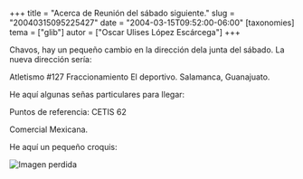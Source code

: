 +++
title = "Acerca de Reunión del sábado siguiente."
slug = "20040315095225427"
date = "2004-03-15T09:52:00-06:00"
[taxonomies]
tema = ["glib"]
autor = ["Oscar Ulises López Escárcega"]
+++

Chavos, hay un pequeño cambio en la dirección dela junta del sábado. La nueva
dirección sería:

Atletismo #127 Fraccionamiento El deportivo. Salamanca, Guanajuato.

He aquí algunas señas particulares para llegar:

<!-- more -->
Puntos de referencia: CETIS 62

Comercial Mexicana.

He aquí un pequeño croquis:

![Imagen perdida](20040315095225427_1.jpg)

